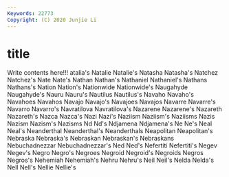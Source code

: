 ```yaml
---
Keywords: 22773
Copyright: (C) 2020 Junjie Li
---
```


# title

Write contents here!!!
atalia's 
Natalie 
Natalie's 
Natasha 
Natasha's 
Natchez 
Natchez's
Nate 
Nate's 
Nathan 
Nathan's 
Nathaniel 
Nathaniel's 
Nathans 
Nathans's 
Nation 
Nation's
Nationwide 
Nationwide's 
Naugahyde 
Naugahyde's 
Nauru 
Nauru's 
Nautilus 
Nautilus's 
Navaho 
Navaho's
Navahoes 
Navahos 
Navajo 
Navajo's 
Navajoes 
Navajos 
Navarre 
Navarre's 
Navarro 
Navarro's
Navratilova 
Navratilova's 
Nazarene 
Nazarene's 
Nazareth 
Nazareth's 
Nazca 
Nazca's 
Nazi 
Nazi's
Naziism 
Naziism's 
Naziisms 
Nazis 
Nazism 
Nazism's 
Nazisms 
Nd 
Nd's 
Ndjamena
Ndjamena's 
Ne 
Ne's 
Neal 
Neal's 
Neanderthal 
Neanderthal's 
Neanderthals 
Neapolitan 
Neapolitan's
Nebraska 
Nebraska's 
Nebraskan 
Nebraskan's 
Nebraskans 
Nebuchadnezzar 
Nebuchadnezzar's 
Ned 
Ned's 
Nefertiti
Nefertiti's 
Negev 
Negev's 
Negro 
Negro's 
Negroes 
Negroid 
Negroid's 
Negroids 
Negros
Negros's 
Nehemiah 
Nehemiah's 
Nehru 
Nehru's 
Neil 
Neil's 
Nelda 
Nelda's 
Nell
Nell's 
Nellie 
Nellie's 
